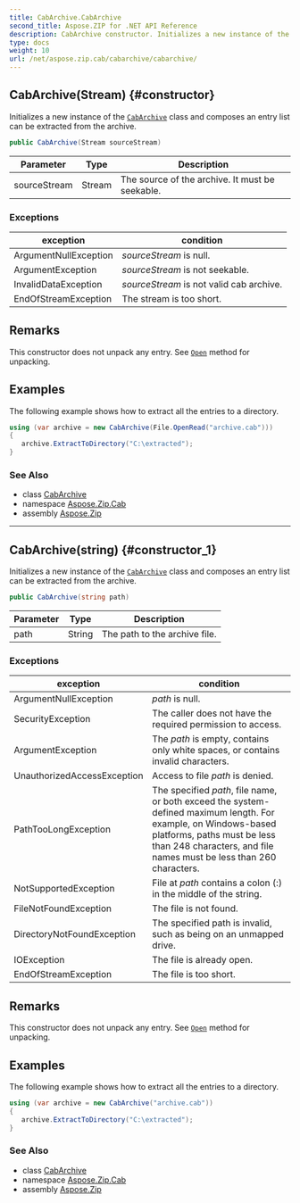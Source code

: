 ```yaml
---
title: CabArchive.CabArchive
second_title: Aspose.ZIP for .NET API Reference
description: CabArchive constructor. Initializes a new instance of the CabArchive class and composes an entry list can be extracted from the archive
type: docs
weight: 10
url: /net/aspose.zip.cab/cabarchive/cabarchive/
---
```

## CabArchive(Stream) {#constructor}

Initializes a new instance of the [`CabArchive`](../) class and composes an entry list can be extracted from the archive.

```csharp
public CabArchive(Stream sourceStream)
```

| Parameter | Type | Description |
| --- | --- | --- |
| sourceStream | Stream | The source of the archive. It must be seekable. |

### Exceptions

| exception | condition |
| --- | --- |
| ArgumentNullException | *sourceStream* is null. |
| ArgumentException | *sourceStream* is not seekable. |
| InvalidDataException | *sourceStream* is not valid cab archive. |
| EndOfStreamException | The stream is too short. |

## Remarks

This constructor does not unpack any entry. See [`Open`](../../cabentry/open/) method for unpacking.

## Examples

The following example shows how to extract all the entries to a directory.

```csharp
using (var archive = new CabArchive(File.OpenRead("archive.cab")))
{ 
   archive.ExtractToDirectory("C:\extracted");
}
```

### See Also

* class [CabArchive](../)
* namespace [Aspose.Zip.Cab](../../cabarchive/)
* assembly [Aspose.Zip](../../../)

---

## CabArchive(string) {#constructor_1}

Initializes a new instance of the [`CabArchive`](../) class and composes an entry list can be extracted from the archive.

```csharp
public CabArchive(string path)
```

| Parameter | Type | Description |
| --- | --- | --- |
| path | String | The path to the archive file. |

### Exceptions

| exception | condition |
| --- | --- |
| ArgumentNullException | *path* is null. |
| SecurityException | The caller does not have the required permission to access. |
| ArgumentException | The *path* is empty, contains only white spaces, or contains invalid characters. |
| UnauthorizedAccessException | Access to file *path* is denied. |
| PathTooLongException | The specified *path*, file name, or both exceed the system-defined maximum length. For example, on Windows-based platforms, paths must be less than 248 characters, and file names must be less than 260 characters. |
| NotSupportedException | File at *path* contains a colon (:) in the middle of the string. |
| FileNotFoundException | The file is not found. |
| DirectoryNotFoundException | The specified path is invalid, such as being on an unmapped drive. |
| IOException | The file is already open. |
| EndOfStreamException | The file is too short. |

## Remarks

This constructor does not unpack any entry. See [`Open`](../../cabentry/open/) method for unpacking.

## Examples

The following example shows how to extract all the entries to a directory.

```csharp
using (var archive = new CabArchive("archive.cab")) 
{ 
   archive.ExtractToDirectory("C:\extracted");
}
```

### See Also

* class [CabArchive](../)
* namespace [Aspose.Zip.Cab](../../cabarchive/)
* assembly [Aspose.Zip](../../../)


